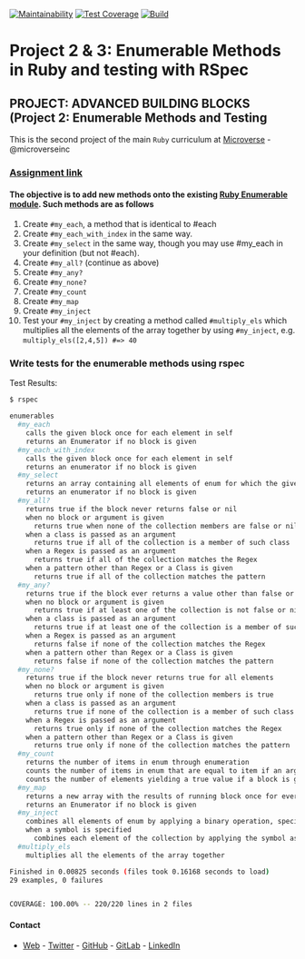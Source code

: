 [![Maintainability](https://api.codeclimate.com/v1/badges/47dde54b3f4fddb0b16e/maintainability)](https://codeclimate.com/github/bolah2009/enumerable-methods/maintainability) [![Test Coverage](https://api.codeclimate.com/v1/badges/47dde54b3f4fddb0b16e/test_coverage)](https://codeclimate.com/github/bolah2009/enumerable-methods/test_coverage) [![Build](https://travis-ci.org/bolah2009/enumerable-methods.svg?branch=master)](https://travis-ci.org/bolah2009/enumerable-methods)

# Project 2 & 3: Enumerable Methods in Ruby and testing with RSpec

## PROJECT: ADVANCED BUILDING BLOCKS (Project 2: Enumerable Methods and Testing

This is the second project of the main `Ruby` curriculum at [Microverse](https://www.microverse.org/) - @microverseinc

### [Assignment link](https://www.theodinproject.com/courses/ruby-programming/lessons/advanced-building-blocks)

#### The objective is to add new methods onto the existing [Ruby Enumerable module](https://ruby-doc.org/core-2.6.4/Enumerable.html). Such methods are as follows

1. Create `#my_each`, a method that is identical to #each
2. Create `#my_each_with_index` in the same way.
3. Create `#my_select` in the same way, though you may use #my_each in your definition (but not #each).
4. Create `#my_all?` (continue as above)
5. Create `#my_any?`
6. Create `#my_none?`
7. Create `#my_count`
8. Create `#my_map`
9. Create `#my_inject`
10. Test your `#my_inject` by creating a method called `#multiply_els` which multiplies all the elements of the array together by using `#my_inject`, e.g. `multiply_els([2,4,5]) #=> 40`

### Write tests for the enumerable methods using rspec

Test Results:

```bash
$ rspec

enumerables
  #my_each
    calls the given block once for each element in self
    returns an Enumerator if no block is given
  #my_each_with_index
    calls the given block once for each element in self
    returns an enumerator if no block is given
  #my_select
    returns an array containing all elements of enum for which the given block returns a true value
    returns an enumerator if no block is given
  #my_all?
    returns true if the block never returns false or nil
    when no block or argument is given
      returns true when none of the collection members are false or nil
    when a class is passed as an argument
      returns true if all of the collection is a member of such class
    when a Regex is passed as an argument
      returns true if all of the collection matches the Regex
    when a pattern other than Regex or a Class is given
      returns true if all of the collection matches the pattern
  #my_any?
    returns true if the block ever returns a value other than false or nil
    when no block or argument is given
      returns true if at least one of the collection is not false or nil
    when a class is passed as an argument
      returns true if at least one of the collection is a member of such class
    when a Regex is passed as an argument
      returns false if none of the collection matches the Regex
    when a pattern other than Regex or a Class is given
      returns false if none of the collection matches the pattern
  #my_none?
    returns true if the block never returns true for all elements
    when no block or argument is given
      returns true only if none of the collection members is true
    when a class is passed as an argument
      returns true if none of the collection is a member of such class
    when a Regex is passed as an argument
      returns true only if none of the collection matches the Regex
    when a pattern other than Regex or a Class is given
      returns true only if none of the collection matches the pattern
  #my_count
    returns the number of items in enum through enumeration
    counts the number of items in enum that are equal to item if an argument is given
    counts the number of elements yielding a true value if a block is given
  #my_map
    returns a new array with the results of running block once for every element in enum.
    returns an Enumerator if no block is given
  #my_inject
    combines all elements of enum by applying a binary operation, specified by a block
    when a symbol is specified
      combines each element of the collection by applying the symbol as a named method
  #multiply_els
    multiplies all the elements of the array together

Finished in 0.00825 seconds (files took 0.16168 seconds to load)
29 examples, 0 failures


COVERAGE: 100.00% -- 220/220 lines in 2 files

```

#### Contact

- [Web](https://bolabuari.com/) - [Twitter](https://twitter.com/bolah2009) - [GitHub](https://github.com/bolah2009/) - [GitLab](https://gitlab.com/bolah2009/) - [LinkedIn](https://www.linkedin.com/in/bolah2009/)
